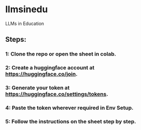 # llmsinedu
LLMs in Education

## Steps:
### 1: Clone the repo or open the sheet in colab.
### 2: Create a huggingface account at https://huggingface.co/join.
### 3: Generate your token at https://huggingface.co/settings/tokens.
### 4: Paste the token wherever required in Env Setup.
### 5: Follow the instructions on the sheet step by step.
